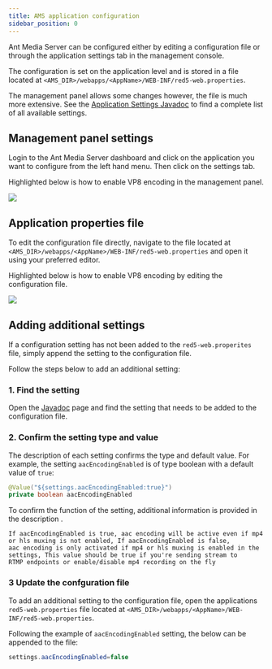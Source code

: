 ```yaml
---
title: AMS application configuration
sidebar_position: 0
---
```


Ant Media Server can be configured either by editing a configuration file or through the application settings tab in the management console. 

The configuration is set on the application level and is stored in a file located at ```<AMS_DIR>/webapps/<AppName>/WEB-INF/red5-web.properties```. 

The management panel allows some changes however, the file is much more extensive. See the [Application Settings Javadoc](https://antmedia.io/javadoc/io/antmedia/AppSettings.html) to find a complete list of all available settings.

## Management panel settings

Login to the Ant Media Server dashboard and click on the application you want to configure from the left hand menu. Then click on the settings tab.

Highlighted below is how to enable VP8 encoding in the management panel. 

![](@site/static/img/configuration-and-testing/application-settings-dashboard.png)

## Application properties file

To edit the configuration file directly, navigate to the file located at ```<AMS_DIR>/webapps/<AppName>/WEB-INF/red5-web.properties``` and open it using your preferred editor.

Highlighted below is how to enable VP8 encoding by editing the configuration file.

![](@site/static/img/configuration-and-testing/application-settings-properties.png)


## Adding additional settings

If a configuration setting has not been added to the ```red5-web.properites``` file, simply append the setting to the configuration file.

Follow the steps below to add an additional setting:

### 1. Find the setting

Open the [Javadoc](https://antmedia.io/javadoc/io/antmedia/AppSettings.html) page and find the setting that needs to be added to the configuration file. 

### 2. Confirm the setting type and value

The description of each setting confirms the type and default value. For example, the setting  ```aacEncodingEnabled``` is of type boolean with a default value of ```true```:

```java
@Value("${settings.aacEncodingEnabled:true}") 
private boolean aacEncodingEnabled 
```

To confirm the function of the setting, additional information is provided in the description .

    If aacEncodingEnabled is true, aac encoding will be active even if mp4 or hls muxing is not enabled, If aacEncodingEnabled is false,
    aac encoding is only activated if mp4 or hls muxing is enabled in the settings, This value should be true if you're sending stream to
    RTMP endpoints or enable/disable mp4 recording on the fly
        

### 3 Update the confguration file

To add an additional setting to the configuration file, open the applications ```red5-web.properties``` file located at ```<AMS_DIR>/webapps/<AppName>/WEB-INF/red5-web.properties```.

Following the example of ```aacEncodingEnabled``` setting, the below can be appended to the file:

```java  
settings.aacEncodingEnabled=false
```